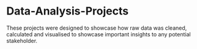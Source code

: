 # Data-Analysis-Projects
These projects were designed to showcase how raw data was cleaned, calculated and visualised to showcase important insights to any potential stakeholder.
